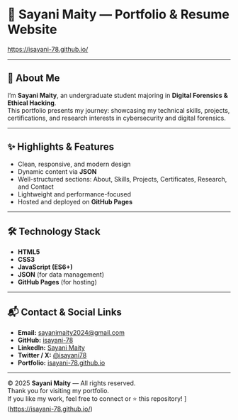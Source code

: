 # 🌟 Sayani Maity — Portfolio & Resume Website  

https://isayani-78.github.io/

---

## 👤 About Me  
I’m **Sayani Maity**, an undergraduate student majoring in **Digital Forensics & Ethical Hacking**.  
This portfolio presents my journey: showcasing my technical skills, projects, certifications, and research interests in cybersecurity and digital forensics.

---

## ✨ Highlights & Features  
- Clean, responsive, and modern design  
- Dynamic content via **JSON**  
- Well-structured sections: About, Skills, Projects, Certificates, Research, and Contact  
- Lightweight and performance-focused  
- Hosted and deployed on **GitHub Pages**

---

## 🛠 Technology Stack  
- **HTML5**  
- **CSS3**  
- **JavaScript (ES6+)**  
- **JSON** (for data management)  
- **GitHub Pages** (for hosting)

---

## 📬 Contact & Social Links  
- **Email:** sayanimaity2024@gmail.com  
- **GitHub:** [isayani-78](https://github.com/isayani-78)  
- **LinkedIn:** [Sayani Maity](https://www.linkedin.com/in/sayani-maity-/)  
- **Twitter / X:** [@isayani78](https://twitter.com/isayani78)  
- **Portfolio:** [isayani-78.github.io](https://isayani-78.github.io/)  

---

© 2025 **Sayani Maity** — All rights reserved.  
Thank you for visiting my portfolio.  
If you like my work, feel free to connect or ⭐ this repository!
](https://isayani-78.github.io/)
